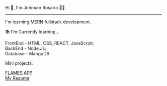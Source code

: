 Hi 👋, I'm Johnson Rosario 🧑‍💻

---------
I'm learning MERN fullstack development.

📚 I'm Currently learning...

  FrontEnd - HTML, CSS, REACT, JavaScript;<br>
  BackEnd - Node.Js;<br>
  Database - MangoDB.

Mini projects:

<a href="https://flames-johnson-rosario.netlify.app/">FLAMES APP</a>
<br>
<a href="https://resume-johnson-rosario.netlify.app/">My Resume</a>

